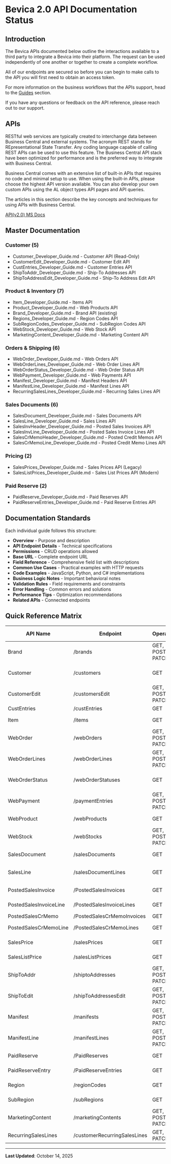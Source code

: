 # Bevica 2.0 API Documentation Status

## Introduction 

The Bevica APIs documented below outline the interactions available to a third party to integrate a Bevica into their platform.
The  request can be used independently of one another or together to create a complete workflow.

All of our endpoints are secured so before you can begin to make calls to the API you will first need to obtain an access token.

For more information on the business workflows that the APIs support, head to the [Guides](https://tvisiontech.freshdesk.com/) section.

If you have any questions or feedback on the API reference, please reach out to our support.

## APIs

RESTful web services are typically created to interchange data between Business Central and external systems. The acronym REST stands for REpresentational State Transfer. Any coding language capable of calling REST APIs can be used to use this feature. The Business Central API stack have been optimized for performance and is the preferred way to integrate with Business Central.

Business Central comes with an extensive list of built-in APIs that requires no code and minimal setup to use. When using the built-in APIs, please choose the highest API version available. You can also develop your own custom APIs using the AL object types API pages and API queries.

The articles in this section describe the key concepts and techniques for using APIs with Business Central.

[API(v2.0) MS Docs](https://docs.microsoft.com/en-us/dynamics365/business-central/dev-itpro/api-reference/v2.0/)

## Master Documentation

### Customer (5)
- Customer_Developer_Guide.md - Customer API (Read-Only)
- CustomerEdit_Developer_Guide.md - Customer Edit API
- CustEntries_Developer_Guide.md - Customer Entries API
- ShipToAddr_Developer_Guide.md - Ship-To Addresses API
- ShipToAddressEdit_Developer_Guide.md - Ship-To Address Edit API

### Product & Inventory (7)
- Item_Developer_Guide.md - Items API
- Product_Developer_Guide.md - Web Products API
- Brand_Developer_Guide.md - Brand API (existing)
- Regions_Developer_Guide.md - Region Codes API
- SubRegionCodes_Developer_Guide.md - SubRegion Codes API
- WebStock_Developer_Guide.md - Web Stock API
- MarketingContent_Developer_Guide.md - Marketing Content API

### Orders & Shipping (6)
- WebOrder_Developer_Guide.md - Web Orders API
- WebOrderLines_Developer_Guide.md - Web Order Lines API
- WebOrderStatus_Developer_Guide.md - Web Order Status API
- WebPayment_Developer_Guide.md - Web Payments API
- Manifest_Developer_Guide.md - Manifest Headers API
- ManifestLine_Developer_Guide.md - Manifest Lines API
- RecurringSalesLines_Developer_Guide.md - Recurring Sales Lines API

### Sales Documents (6)
- SalesDocument_Developer_Guide.md - Sales Documents API
- SalesLine_Developer_Guide.md - Sales Lines API
- SalesInvHeader_Developer_Guide.md - Posted Sales Invoices API
- SalesInvLine_Developer_Guide.md - Posted Sales Invoice Lines API
- SalesCrMemoHeader_Developer_Guide.md - Posted Credit Memos API
- SalesCrMemoLine_Developer_Guide.md - Posted Credit Memo Lines API

### Pricing (2)
- SalesPrices_Developer_Guide.md - Sales Prices API (Legacy)
- SalesListPrices_Developer_Guide.md - Sales List Prices API (Modern)

### Paid Reserve (2)
- PaidReserve_Developer_Guide.md - Paid Reserves API
- PaidReserveEntries_Developer_Guide.md - Paid Reserve Entries API

## Documentation Standards

Each individual guide follows this structure:
- **Overview** - Purpose and description
- **API Endpoint Details** - Technical specifications
- **Permissions** - CRUD operations allowed
- **Base URL** - Complete endpoint URL
- **Field Reference** - Comprehensive field list with descriptions
- **Common Use Cases** - Practical examples with HTTP requests
- **Code Examples** - JavaScript, Python, and C# implementations
- **Business Logic Notes** - Important behavioral notes
- **Validation Rules** - Field requirements and constraints
- **Error Handling** - Common errors and solutions
- **Performance Tips** - Optimization recommendations
- **Related APIs** - Connected endpoints

## Quick Reference Matrix

| API Name | Endpoint | Operations | Key Use Case |
|----------|----------|------------|--------------|
| Brand | /brands | GET, POST, PATCH | Brand management |
| Customer | /customers | GET | Customer lookup (read-only) |
| CustomerEdit | /customersEdit | GET, POST, PATCH | Customer maintenance |
| CustEntries | /custEntries | GET | AR tracking |
| Item | /items | GET | Product catalog |
| WebOrder | /webOrders | GET, POST, PATCH | Order management |
| WebOrderLines | /webOrderLines | GET, POST, PATCH | Order line items |
| WebOrderStatus | /webOrderStatuses | GET | Order processing status |
| WebPayment | /paymentEntries | GET, POST, PATCH | Payment tracking |
| WebProduct | /webProducts | GET | Marketing product view |
| WebStock | /webStocks | GET, POST, PATCH | Stock availability |
| SalesDocument | /salesDocuments | GET | Sales orders/quotes |
| SalesLine | /salesDocumentLines | GET | Sales document lines |
| PostedSalesInvoice | /PostedSalesInvoices | GET | Historical invoices |
| PostedSalesInvoiceLine | /PostedSalesInvoiceLines | GET | Invoice line details |
| PostedSalesCrMemo | /PostedSalesCrMemoInvoices | GET | Credit memos |
| PostedSalesCrMemoLine | /PostedSalesCrMemoLines | GET | Credit memo lines |
| SalesPrice | /salesPrices | GET | Legacy pricing |
| SalesListPrice | /salesListPrices | GET | Modern pricing |
| ShipToAddr | /shiptoAddresses | GET, POST, PATCH | Delivery addresses |
| ShipToEdit | /shipToAddressesEdit | GET, POST, PATCH | Address maintenance |
| Manifest | /manifests | GET, POST, PATCH | Shipping manifests |
| ManifestLine | /manifestLines | GET, POST, PATCH | Manifest line items |
| PaidReserve | /PaidReserves | GET | Reserve inventory |
| PaidReserveEntry | /PaidReserveEntries | GET | Reserve movements |
| Region | /regionCodes | GET | Geographic regions |
| SubRegion | /subRegions | GET | Geographic subregions |
| MarketingContent | /marketingContents | GET, POST, PATCH | Marketing text/HTML |
| RecurringSalesLines | /customerRecurringSalesLines | GET, PATCH | Customer favorites |

---

**Last Updated**: October 14, 2025
